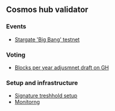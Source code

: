 ## Cosmos hub validator

### Events 
- [Stargate 'Big Bang' testnet](https://blog.cosmos.network/announcing-the-big-bang-stargate-testnet-a27a7b74a903)

### Voting
- [Blocks per year adjusmnet draft on GH](https://github.com/cosmos/governance/pull/3)

### Setup and infrastructure
- [Signature treshhold setup](https://gitlab.com/polychainlabs/tendermint-validator)
- [Monitorng]()
